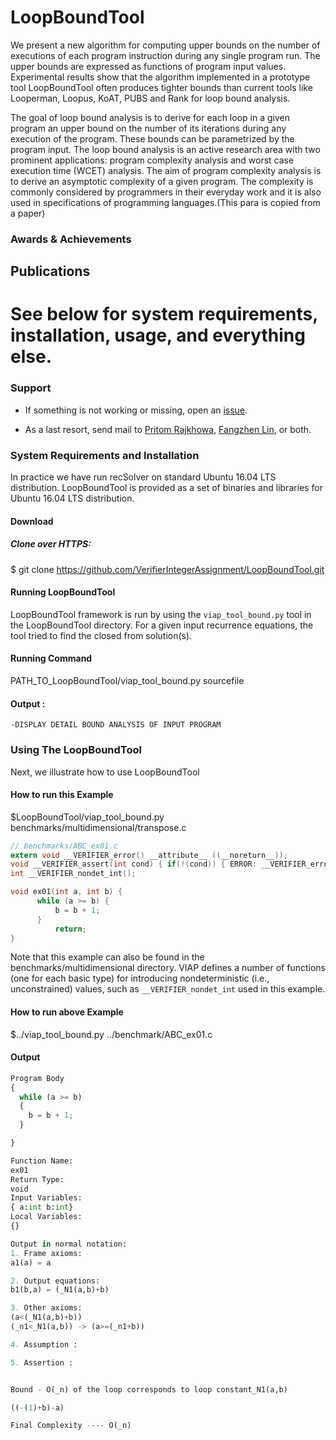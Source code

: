 # LoopBoundTool

We present a new algorithm for computing upper bounds on the number of executions of each program instruction during any single program run. The upper bounds are expressed as functions of program input values. Experimental results show that the algorithm implemented
in a prototype tool LoopBoundTool often produces tighter bounds than current tools like Looperman, Loopus, KoAT, PUBS and Rank for loop bound analysis.

The goal of loop bound analysis is to derive for each loop in a given program
an upper bound on the number of its iterations during any execution of the
program. These bounds can be parametrized by the program input. The loop
bound analysis is an active research area with two prominent applications: 
program
complexity analysis and worst case execution time (WCET) analysis.
The aim of program complexity analysis is to derive an asymptotic complexity
of a given program. The complexity is commonly considered by programmers
in their everyday work and it is also used in specifications of programming languages.(This para is copied from a paper)


### Awards & Achievements

## Publications


# See below for system requirements, installation, usage, and everything else.

### Support

* If something is not working or missing, open an [issue](https://github.com/VerifierIntegerAssignment/VerifierIntegerAssignment.github.io/issues).

* As a last resort, send mail to 
  [Pritom Rajkhowa](mailto:pritom.rajkhowa@gmail.com), [Fangzhen Lin](mailto:flin@cs.ust.hk), or both.





### System Requirements and Installation

In practice we have run recSolver on standard Ubuntu 16.04 LTS distribution. LoopBoundTool is provided as a set of binaries and libraries for
Ubuntu 16.04 LTS distribution. 

#### Download 


##### Clone over HTTPS:

 $ git clone https://github.com/VerifierIntegerAssignment/LoopBoundTool.git
 
 #### Running LoopBoundTool


LoopBoundTool framework is run by using the `viap_tool_bound.py` tool in the LoopBoundTool directory.
For a given input recurrence equations, the tool tried to find the closed from solution(s). 

#### Running Command

PATH_TO_LoopBoundTool/viap_tool_bound.py sourcefile



#### Output :
```
-DISPLAY DETAIL BOUND ANALYSIS OF INPUT PROGRAM
```

### Using The LoopBoundTool

Next, we illustrate how to use LoopBoundTool 

#### How to run this Example 

$LoopBoundTool/viap_tool_bound.py  benchmarks/multidimensional/transpose.c


```C
// benchmarks/ABC_ex01.c
extern void __VERIFIER_error() __attribute__ ((__noreturn__));
void __VERIFIER_assert(int cond) { if(!(cond)) { ERROR: __VERIFIER_error(); } }
int __VERIFIER_nondet_int();

void ex01(int a, int b) {
      while (a >= b) {
          b = b + 1;
      }
          return;
}

```
Note that this example can also be found in the benchmarks/multidimensional
directory. VIAP defines a number of functions (one for each basic type)
for introducing nondeterministic (i.e., unconstrained) values, such as
`__VERIFIER_nondet_int` used in this example.

#### How to run above Example 

$../viap_tool_bound.py ../benchmark/ABC_ex01.c

#### Output 

```python
Program Body
{
  while (a >= b)
  {
    b = b + 1;
  }

}

Function Name:
ex01
Return Type:
void
Input Variables:
{ a:int b:int}
Local Variables:
{}

Output in normal notation:
1. Frame axioms:
a1(a) = a

2. Output equations:
b1(b,a) = (_N1(a,b)+b)

3. Other axioms:
(a<(_N1(a,b)+b))
(_n1<_N1(a,b)) -> (a>=(_n1+b))

4. Assumption :

5. Assertion :


Bound - O(_n) of the loop corresponds to loop constant_N1(a,b)

((-(1)+b)-a)

Final Complexity ---- O(_n)
```
